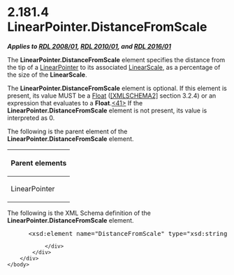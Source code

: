 <html dir="LTR" xmlns:mshelp="http://msdn.microsoft.com/mshelp" xmlns:ddue="http://ddue.schemas.microsoft.com/authoring/2003/5" xmlns:xlink="http://www.w3.org/1999/xlink" xmlns:tool="http://www.microsoft.com/tooltip">
    <head>
        <meta http-equiv="Content-Type" content="text/html; CHARSET=utf-8"></meta>
        <meta name="save" content="history"></meta>
        <title>2.181.4 LinearPointer.DistanceFromScale</title>
        <xml>
            <mshelp:toctitle title="2.181.4 LinearPointer.DistanceFromScale"></mshelp:toctitle>
            <mshelp:rltitle title="[MS-RDL]: LinearPointer.DistanceFromScale"></mshelp:rltitle>
            <mshelp:keyword index="A" term="9e2e776b-e15b-49d9-9863-4d1ad2d0d0d2"></mshelp:keyword>
            <mshelp:attr name="DCSext.ContentType" value="open specification"></mshelp:attr>
            <mshelp:attr name="AssetID" value="9e2e776b-e15b-49d9-9863-4d1ad2d0d0d2"></mshelp:attr>
            <mshelp:attr name="TopicType" value="kbRef"></mshelp:attr>
            <mshelp:attr name="DCSext.Title" value="[MS-RDL]: LinearPointer.DistanceFromScale" />
        </xml>
    </head>
    <body>
        <div id="header">
            <h1 class="heading">2.181.4 LinearPointer.DistanceFromScale</h1>
        </div>
        <div id="mainSection">
            <div id="mainBody">
                <div id="allHistory" class="saveHistory"></div>
                <div id="sectionSection0" class="section" name="collapseableSection">
                    

<p><b><i>Applies to </i></b><a href="1e855f94-4617-47e4-b89e-0856c6cb420f.htm"><b><i>RDL 2008/01</i></b></a><b><i>,
</i></b><a href="3428e690-a348-4ec7-8a6a-8efb42d2cdee.htm"><b><i>RDL 2010/01</i></b></a><b><i>,
and </i></b><a href="52ce3983-2bfc-4e72-9359-42aaf5fe4509.htm"><b><i>RDL 2016/01</i></b></a></p>

<p>The <b>LinearPointer.DistanceFromScale</b> element specifies
the distance from the tip of a <a href="19cdf02f-fcd5-41ca-b086-355eedb983b6.htm">LinearPointer</a> to its
associated <a href="744f8b40-7ad5-4652-94a1-76ae5df59389.htm">LinearScale</a>,
as a percentage of the size of the <b>LinearScale</b>.</p>

<p>The <b>LinearPointer.DistanceFromScale</b> element is
optional. If this element is present, its value MUST be a <a href="c7d0946f-992e-4abc-a304-09b53e030692.htm">Float</a> (<a href="https://go.microsoft.com/fwlink/?LinkId=90610">[XMLSCHEMA2]</a> section
3.2.4) or an expression that evaluates to a <b>Float</b>.<a id="Appendix_A_Target_41"></a><a href="1fe5fd87-2de5-4b2c-b762-5a4fd1373621.htm#Appendix_A_41" aria-label="Product behavior note 41">&lt;41&gt;</a> If the <b>LinearPointer.DistanceFromScale</b>
element is not present, its value is interpreted as 0.</p>

<p>The following is the parent element of the <b>LinearPointer.DistanceFromScale</b>
element.</p>

<table>
 <thead>
  <tr>
   <th>
   <p>Parent elements</p>
   </th>
  </tr>
 </thead>
 <tr>
  <td>
  <p>LinearPointer </p>
  </td>
 </tr>
</table>

<p>The following is the XML Schema definition of the <b>LinearPointer.DistanceFromScale</b>
element.           </p>

<dl>
<dd>
<div><pre> &lt;xsd:element name=&quot;DistanceFromScale&quot; type=&quot;xsd:string&quot; minOccurs=&quot;0&quot; /&gt;
</pre></div>
</dd></dl>


                </div>
            </div>
        </div>
    </body>
</html>